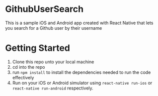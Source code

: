 # GithubUserSearch

This is a sample iOS and Android app created with React Native that lets you search for a Github user by their username

# Getting Started

1. Clone this repo unto your local machine
2. cd into the repo
3. run `npm install` to install the dependencies needed to run the code effectively
4. Run on your iOS or Android simulator using `react-native run-ios` or `react-native run-android` respectively.
